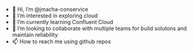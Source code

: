 - 👋 Hi, I’m @jmacha-conservice
- 👀 I’m interested in exploring cloud
- 🌱 I’m currently learning Confluent Cloud
- 💞️ I’m looking to collaborate with multiple teams for build solutons and maintain reliability
- 📫 How to reach me using github repos

<!---
jmacha-conservice/jmacha-conservice is a ✨ special ✨ repository because its `README.md` (this file) appears on your GitHub profile.
You can click the Preview link to take a look at your changes.
--->
